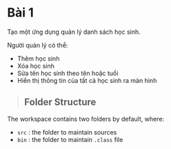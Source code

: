 # Bài 1

Tạo một ứng dụng quản lý danh sách học sinh.

Người quản lý có thể:

- Thêm học sinh
- Xóa học sinh
- Sửa tên học sinh theo tên hoặc tuổi
- Hiển thị thông tin của tất cả học sinh ra màn hình

> ## Folder Structure

The workspace contains two folders by default, where:

- `src` : the folder to maintain sources
- `bin` : the folder to maintain `.class` file
